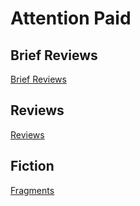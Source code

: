 # Attention Paid

## Brief Reviews

[Brief Reviews](brief_reviews/brief_reviews.md)

## Reviews

[Reviews](reviews/reviews.md)

## Fiction

[Fragments](fragments_fiction/fragments.md)
